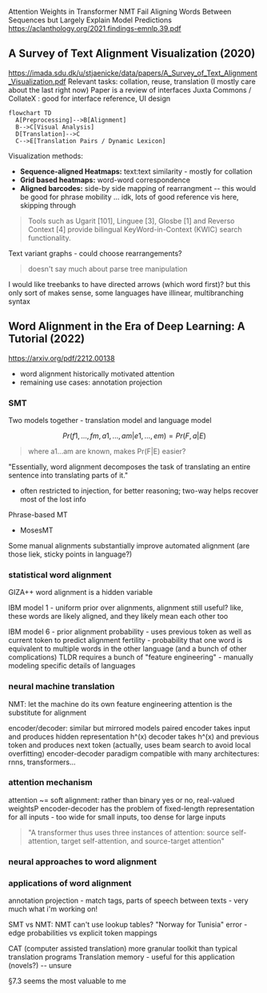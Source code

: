 Attention Weights in Transformer NMT Fail Aligning Words Between Sequences but Largely Explain Model Predictions
https://aclanthology.org/2021.findings-emnlp.39.pdf


## A Survey of Text Alignment Visualization (2020)
https://imada.sdu.dk/u/stjaenicke/data/papers/A_Survey_of_Text_Alignment_Visualization.pdf
Relevant tasks: collation, reuse, translation (I mostly care about the last right now)
Paper is a review of interfaces
Juxta Commons / CollateX : good for interface reference, UI design

```mermaid
flowchart TD
  A[Preprocessing]-->B[Alignment]
  B-->C[Visual Analysis]
  D[Translation]-->C
  C-->E[Translation Pairs / Dynamic Lexicon]
```

Visualization methods:
* **Sequence-aligned Heatmaps:** text:text similarity - mostly for collation
* **Grid based heatmaps:** word-word correspondence
* **Aligned barcodes:** side-by side mapping of rearrangment -- this would be good for phrase mobility
... idk, lots of good reference vis here, skipping through
> Tools such as Ugarit [101],
Linguee [3], Glosbe [1] and Reverso Context [4] provide bilingual
KeyWord-in-Context (KWIC) search functionality.

Text variant graphs - could choose rearrangements?

> doesn't say much about parse tree manipulation

I would like treebanks to have directed arrows (which word first)? but this only sort of makes sense, some languages have illinear, multibranching syntax


## Word Alignment in the Era of Deep Learning: A Tutorial (2022)
https://arxiv.org/pdf/2212.00138

- word alignment historically motivated attention
- remaining use cases: annotation projection

### SMT
Two models together - translation model and language model

$$Pr(f1, . . . , fm, a1, . . . , am|e1, . . . , em) = P r(F, a|E)$$
> where a1...am are known, makes Pr(F|E) easier?

"Essentially, word alignment decomposes the task of translating an entire sentence into translating parts of it."
* often restricted to injection, for better reasoning; two-way helps recover most of the lost info

Phrase-based MT
* MosesMT

Some manual alignments substantially improve automated alignment (are those liek, sticky points in language?)

### statistical word alignment
GIZA++
word alignment is a hidden variable

IBM model 1 -
uniform prior over alignments, alignment still useful? like, these words are likely aligned, and they likely mean each other too

IBM model 6 -
prior alignment probability - uses previous token as well as current token to predict alignment
fertility - probability that one word is equivalent to multiple words in the other language
(and a bunch of other complications)
TLDR requires a bunch of "feature engineering" - manually modeling specific details of languages

### neural machine translation
NMT: let the machine do its own feature engineering
attention is the substitute for alignment

encoder/decoder: similar but mirrored models paired
encoder takes input and produces hidden representation h^(x)
decoder takes h^(x) and previous token and produces next token
(actually, uses beam search to avoid local overfitting)
encoder-decoder paradigm compatible with many architectures: rnns, transformers...

### attention mechanism
attention ~= soft alignment: rather than binary yes or no, real-valued weightsP
encoder-decoder has the problem of fixed-length representation for all inputs - too wide for small inputs, too dense for large inputs
> "A transformer thus uses three instances of attention: source self-attention, target self-attention, and source-target attention"

### neural approaches to word alignment

### applications of word alignment

annotation projection - match tags, parts of speech between texts - very much what i'm working on!

SMT vs NMT: NMT can't use lookup tables?
"Norway for Tunisia" error - edge probabilities vs explicit token mappings

CAT (computer assisted translation)
more granular toolkit than typical translation programs
Translation memory - useful for this application (novels?) -- unsure

§7.3 seems the most valuable to me